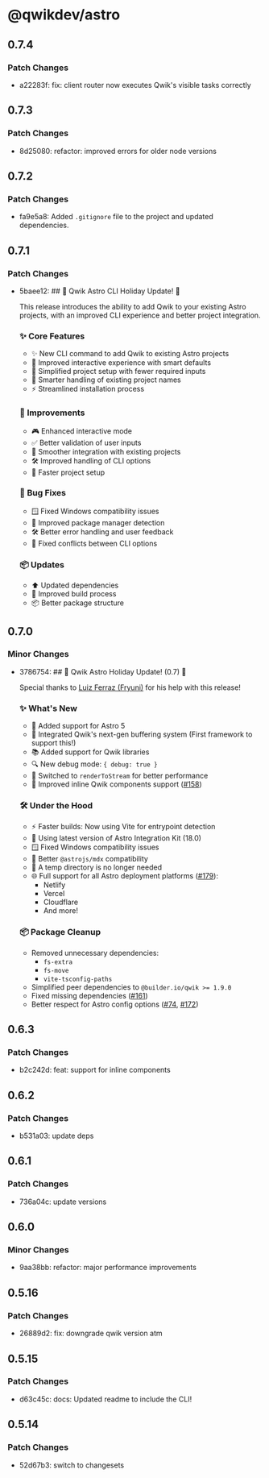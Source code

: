 # @qwikdev/astro

## 0.7.4

### Patch Changes

- a22283f: fix: client router now executes Qwik's visible tasks correctly

## 0.7.3

### Patch Changes

- 8d25080: refactor: improved errors for older node versions

## 0.7.2

### Patch Changes

- fa9e5a8: Added `.gitignore` file to the project and updated dependencies.

## 0.7.1

### Patch Changes

- 5baee12: ## 🎄 Qwik Astro CLI Holiday Update! 🎅

  This release introduces the ability to add Qwik to your existing Astro projects, with an improved CLI experience and better project integration.

  ### ✨ Core Features

  - ✨ New CLI command to add Qwik to existing Astro projects
  - 🚸 Improved interactive experience with smart defaults
  - 🎯 Simplified project setup with fewer required inputs
  - 🔄 Smarter handling of existing project names
  - ⚡️ Streamlined installation process

  ### 🔧 Improvements

  - 🎮 Enhanced interactive mode
  - ✅ Better validation of user inputs
  - 🔄 Smoother integration with existing projects
  - 🛠️ Improved handling of CLI options
  - 🚀 Faster project setup

  ### 🐛 Bug Fixes

  - 🪟 Fixed Windows compatibility issues
  - 🔧 Improved package manager detection
  - 🛠️ Better error handling and user feedback
  - 🔄 Fixed conflicts between CLI options

  ### 📦 Updates

  - ⬆️ Updated dependencies
  - 🔨 Improved build process
  - 📦 Better package structure

## 0.7.0

### Minor Changes

- 3786754: ## 🎄 Qwik Astro Holiday Update! (0.7) 🎅

  Special thanks to [Luiz Ferraz (Fryuni)](https://github.com/Fryuni) for his help with this release!

  ### ✨ What's New

  - 🚀 Added support for Astro 5
  - 🔄 Integrated Qwik's next-gen buffering system (First framework to support this!)
  - 📚 Added support for Qwik libraries
  - 🔍 New debug mode: `{ debug: true }`
  - 💨 Switched to `renderToStream` for better performance
  - 🧩 Improved inline Qwik components support ([#158](https://github.com/QwikDev/astro/issues/158))

  ### 🛠️ Under the Hood

  - ⚡️ Faster builds: Now using Vite for entrypoint detection
  - 🔧 Using latest version of Astro Integration Kit (18.0)
  - 🪟 Fixed Windows compatibility issues
  - 📁 Better `@astrojs/mdx` compatibility
  - 📁 A temp directory is no longer needed
  - 🌐 Full support for all Astro deployment platforms ([#179](https://github.com/QwikDev/astro/issues/179)):
    - Netlify
    - Vercel
    - Cloudflare
    - And more!

  ### 📦 Package Cleanup

  - Removed unnecessary dependencies:
    - `fs-extra`
    - `fs-move`
    - `vite-tsconfig-paths`
  - Simplified peer dependencies to `@builder.io/qwik >= 1.9.0`
  - Fixed missing dependencies ([#161](https://github.com/QwikDev/astro/issues/161))
  - Better respect for Astro config options ([#74](https://github.com/QwikDev/astro/issues/74), [#172](https://github.com/QwikDev/astro/issues/172))

## 0.6.3

### Patch Changes

- b2c242d: feat: support for inline components

## 0.6.2

### Patch Changes

- b531a03: update deps

## 0.6.1

### Patch Changes

- 736a04c: update versions

## 0.6.0

### Minor Changes

- 9aa38bb: refactor: major performance improvements

## 0.5.16

### Patch Changes

- 26889d2: fix: downgrade qwik version atm

## 0.5.15

### Patch Changes

- d63c45c: docs: Updated readme to include the CLI!

## 0.5.14

### Patch Changes

- 52d67b3: switch to changesets
